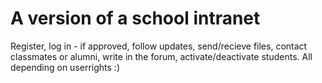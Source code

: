 # A version of a school intranet

Register, log in - if approved, follow updates, send/recieve files, contact classmates or alumni, write in the forum, activate/deactivate students. All depending on userrights :)

